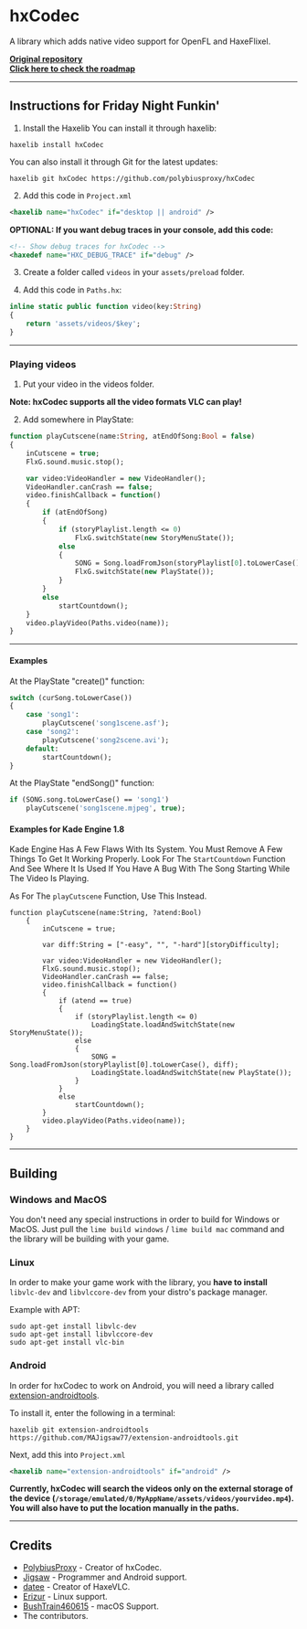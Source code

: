 # hxCodec
A library which adds native video support for OpenFL and HaxeFlixel.

**[Original repository](https://github.com/polybiusproxy/PolyEngine)**          
**[Click here to check the roadmap](https://github.com/polybiusproxy/hxCodec/projects/1)**

--------------------------

## Instructions for Friday Night Funkin'

1. Install the Haxelib
You can install it through haxelib:
```
haxelib install hxCodec
```

You can also install it through Git for the latest updates:
```
haxelib git hxCodec https://github.com/polybiusproxy/hxCodec
```

2. Add this code in `Project.xml`
```xml
<haxelib name="hxCodec" if="desktop || android" />
```

**OPTIONAL: If you want debug traces in your console, add this code:**
```xml
<!-- Show debug traces for hxCodec -->
<haxedef name="HXC_DEBUG_TRACE" if="debug" />
```

3. Create a folder called `videos` in your `assets/preload` folder.

4. Add this code in `Paths.hx`:
```haxe
inline static public function video(key:String)
{
	return 'assets/videos/$key';
}
```

--------------------------

### Playing videos

1. Put your video in the videos folder.

**Note: hxCodec supports all the video formats VLC can play!**

2. Add somewhere in PlayState:
```haxe
function playCutscene(name:String, atEndOfSong:Bool = false)
{
	inCutscene = true;
	FlxG.sound.music.stop();

	var video:VideoHandler = new VideoHandler();
	VideoHandler.canCrash == false;
	video.finishCallback = function()
	{
		if (atEndOfSong)
		{
			if (storyPlaylist.length <= 0)
				FlxG.switchState(new StoryMenuState());
			else
			{
				SONG = Song.loadFromJson(storyPlaylist[0].toLowerCase());
				FlxG.switchState(new PlayState());
			}
		}
		else
			startCountdown();
	}
	video.playVideo(Paths.video(name));
}
```

--------------------------

#### Examples

At the PlayState "create()" function:
```haxe
switch (curSong.toLowerCase())
{
	case 'song1':
		playCutscene('song1scene.asf');
	case 'song2':
		playCutscene('song2scene.avi');
	default:
		startCountdown();
}
```

At the PlayState "endSong()" function:
```haxe
if (SONG.song.toLowerCase() == 'song1')
	playCutscene('song1scene.mjpeg', true);
```

#### Examples for Kade Engine 1.8

Kade Engine Has A Few Flaws With Its System. You Must Remove A Few Things To Get It Working Properly.
Look For The `StartCountdown` Function And See Where It Is Used If You Have A Bug With The Song Starting While The Video Is Playing.

As For The `playCutscene` Function, Use This Instead.
```
function playCutscene(name:String, ?atend:Bool)
	{
		inCutscene = true;

		var diff:String = ["-easy", "", "-hard"][storyDifficulty];

		var video:VideoHandler = new VideoHandler();
		FlxG.sound.music.stop();
		VideoHandler.canCrash == false;
		video.finishCallback = function()
		{
			if (atend == true)
			{
				if (storyPlaylist.length <= 0)
					LoadingState.loadAndSwitchState(new StoryMenuState());
				else
				{
					SONG = Song.loadFromJson(storyPlaylist[0].toLowerCase(), diff);
					LoadingState.loadAndSwitchState(new PlayState());
				}
			}
			else
				startCountdown();
		}
		video.playVideo(Paths.video(name));
	}
}
```

--------------------------

## Building

### Windows and MacOS

You don't need any special instructions in order to build for Windows or MacOS.
Just pull the `lime build windows` / `lime build mac` command and the library will be building with your game.

### Linux

In order to make your game work with the library, you **have to install** `libvlc-dev` and `libvlccore-dev` from your distro's package manager.

Example with APT:
```
sudo apt-get install libvlc-dev
sudo apt-get install libvlccore-dev
sudo apt-get install vlc-bin
```

### Android

In order for hxCodec to work on Android, you will need a library called [extension-androidtools](https://github.com/jigsaw-4277821/extension-androidtools).

To install it, enter the following in a terminal:
```
haxelib git extension-androidtools https://github.com/MAJigsaw77/extension-androidtools.git
```

Next, add this into `Project.xml`
```xml
<haxelib name="extension-androidtools" if="android" />
```

**Currently, hxCodec will search the videos only on the external storage of the device (`/storage/emulated/0/MyAppName/assets/videos/yourvideo.mp4`).
You will also have to put the location manually in the paths.**

--------------------------

## Credits

- [PolybiusProxy](https://github.com/polybiusproxy) - Creator of hxCodec.
- [Jigsaw](https://github.com/MAJigsaw77) - Programmer and Android support.
- [datee](https://github.com/datee) - Creator of HaxeVLC.
- [Erizur](https://github.com/Erizur) - Linux support.
- [BushTrain460615](https://github.com/BushTrain460615) - macOS Support.
- The contributors.
